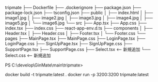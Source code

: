 tripmate
├── Dockerfile
├── .dockerignore
├── package.json
├── package-lock.json
├── tsconfig.json
├── public
│   ├── index.html
│   ├── image1.jpg
│   ├── image2.jpg
│   ├── image3.jpg
│   ├── image4.jpg
│   ├── image5.jpg
│   └── image6.jpg
└── src
    ├── App.tsx
    ├── App.css
    ├── index.tsx
    ├── index.css
    ├── react-app-env.d.ts
    ├── components
    │   ├── Header.tsx
    │   ├── Header.css
    │   ├── Footer.tsx
    │   └── Footer.css
    └── pages
        ├── MainPage.tsx
        ├── MainPage.css
        ├── LoginPage.tsx
        ├── LoginPage.css
        ├── SignUpPage.tsx
        ├── SignUpPage.css
        ├── SupportPage.tsx
        ├── SupportPage.css
        ├── Select.tsx        <-- 新規追加
        └── Select.css        <-- 新規追加


PS C:\develop\GinMate\main\tripmate>

docker build -t tripmate:latest .
docker run -p 3200:3200 tripmate:latest